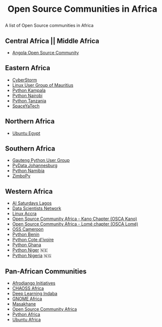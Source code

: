 # <p align="center"> Open Source Communities in Africa </p>

A list of Open Source communities in Africa

## Central Africa || Middle Africa

- [Angola Open Source Community](https://github.com/angolaosc)

## Eastern Africa

- [CyberStorm](https://cyberstorm.mu/)
- [Linux User Group of Mauritius](https://lugm.org/)
- [Python Kampala](https://www.meetup.com/pykampala/)
- [Python Nairobi](https://www.meetup.com/python-nairobi/)
- [Python Tanzania](https://pythontz.github.io/)
- [SpaceYaTech](https://linktr.ee/spaceyatech)

## Northern Africa

- [Ubuntu Egypt](https://www.facebook.com/groups/ubuntueg/)

## Southern Africa

- [Gauteng Python User Group](https://www.meetup.com/gauteng-python-users-group/)
- [PyData Johannesburg](https://www.meetup.com/pydata-johannesburg/)
- [Python Namibia](https://twitter.com/PythonNamibia)
- [ZimboPy](https://twitter.com/zimbopy?lang=en)

## Western Africa

- [AI Saturdays Lagos](https://aisaturdayslagos.github.io/)
- [Data Scientists Network](https://www.datasciencenigeria.org/)
- [Linux Accra](https://linuxaccra.org/)
- [Open Source Community Africa - Kano Chapter (OSCA Kano)](https://twitter.com/osca_kano)
- [Open Source Community Africa - Lomé chapter (OSCA Lomé)](https://twitter.com/osca_lome)
- [OSS Cameroon](https://osscameroon.com/)
- [Python Benin](https://twitter.com/PythonBenin)
- [Python Cote d'ivoire](https://www.facebook.com/PythonCI/)
- [Python Ghana](https://www.pythonghana.org/)
- [Python Niger](https://twitter.com/PythonNiger) 🇳🇪
- [Python Nigeria](https://twitter.com/PythonNigeria) 🇳🇬

## Pan-African Communities

- [Afrodjango Initiatives](http://www.afrodjangoinitiatives.org/)
- [CHAOSS Africa](https://chaoss.community/kb/chaoss-africa/)
- [Deep Learning Indaba](https://deeplearningindaba.com/2024/indabax/)
- [GNOME Africa](https://wiki.gnome.org/GnomeAfrica)
- [Masakhane](https://www.masakhane.io/)
- [Open Source Community Africa](https://oscafrica.org/)
- [Python Africa](https://africa.python.org/)
- [Ubuntu Africa](https://twitter.com/ubuntu_Africa__)
